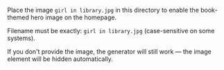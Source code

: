 Place the image `girl in library.jpg` in this directory to enable the book-themed hero image on the homepage.

Filename must be exactly: `girl in library.jpg` (case-sensitive on some systems).

If you don't provide the image, the generator will still work — the image element will be hidden automatically.